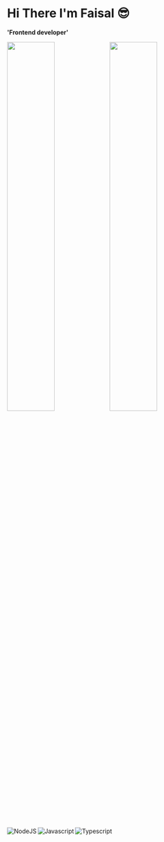 # Hi There I'm Faisal 😎
**'Frontend developer'**

<img align='left' width="47%" src="https://github-readme-stats.vercel.app/api?username=faom002&show_icons=true&theme=radical"/>
<img align='left' width="47%"  src="https://github-readme-stats.vercel.app/api/top-langs/?username=faom002&layout=compact"/>
<img align='left' alt="NodeJS"  src="https://img.shields.io/badge/node.js-6DA55F?style=for-the badge&logo=node.js&logoColor=white"/>
<img align='left' alt="Javascript"  src="https://img.shields.io/badge/javascript-%23323330.svg?style=for-the-badge&logo=javascript&logoColor=%23F7DF1E"/>
<img  alt="Typescript"  src="https://img.shields.io/badge/typescript-%23007ACC.svg?style=for-the-badge&logo=typescript&logoColor=white"/>
